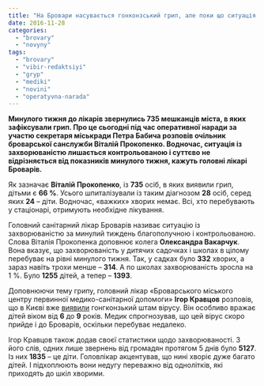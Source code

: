 ```yaml
---
title: "На Бровари насувається гонконзський грип, але поки що ситуація контрольована"
date: 2016-11-28
categories: 
  - "brovary"
  - "novyny"
tags: 
  - "brovary"
  - "vibir-redaktsiyi"
  - "gryp"
  - "mediki"
  - "novini"
  - "operatyvna-narada"
---
```


**Минулого тижня до лікарів звернулись 735 мешканців міста, в яких зафіксували грип. Про це сьогодні під час оперативної наради за участю секретаря міськради Петра Бабича розповів очільник броварської санслужби Віталій Прокопенко. Водночас, ситуація із захворюваністю лишається контрольованою і суттєво не відрізняється від показників минулого тижня, кажуть головні лікарі Броварів.**

Як зазначає **Віталій Прокопенко**, із **735** осіб, в яких виявили грип, дітьми є **66 %**. Усього шпиталізували із таким діагнозом **28** осіб, серед яких **24** – діти. Водночас, «важких» хворих немає. Всі, хто перебувають у стаціонарі, отримують необхідне лікування.

Головний санітарний лікар Броварів називає ситуацію із захворюваністю за минулий тиждень благополучною і контрольованою. Слова Віталія Прокопенка доповнює колега **Олександра Вакарчук**. Вона вказує, що захворюваність у дитячих садочках і школах в цілому перебуває на рівні минулого тижня. Так, у садках було **332** хворих, а зараз навіть трохи менше – **314**. А по школах захворюваність зросла на 1 %. Було **1255** дітей, а тепер – **1393**.

Доповнюючи тему грипу, головний лікар «Броварського міського центру первинної медико-санітарної допомоги» **Ігор Кравцов** розповів, що в Києві вже [виявили](http://espreso.tv/news/2016/11/24/u_kyyevi_zafiksuvaly_gryp_a_gonkong) гонгконзький штам вірусу. Він особливо вражає дітей віком від **6** до **9** років. Медик спрогнозував, що цей вірус скоро прийде і до Броварів, оскільки перебуває недалеко.

Ігор Кравцов також додав своєї статистики щодо захворюваності. З його слів, одних лише звернень від громадян протягом 5 днів було **5127**. Із них **1835** – це діти. Головлікар акцентував, що нині хворіє дуже багато дітей. І підхоплюють вони недугу переважно від однолітків, які приходять до шкіл хворими.
